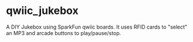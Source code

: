 # qwiic_jukebox
A DIY Jukebox using SparkFun qwiic boards. It uses RFID cards to "select" an MP3 and arcade buttons to play/pause/stop.
